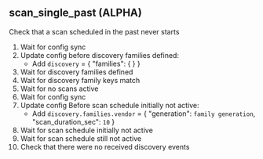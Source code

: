 
## scan_single_past (ALPHA)

Check that a scan scheduled in the past never starts

1. Wait for config sync
1. Update config before discovery families defined:
    * Add `discovery` = { "families": {  } }
1. Wait for discovery families defined
1. Wait for discovery family keys match
1. Wait for no scans active
1. Wait for config sync
1. Update config Before scan schedule initially not active:
    * Add `discovery.families.vendor` = { "generation": `family generation`, "scan_duration_sec": `10` }
1. Wait for scan schedule initially not active
1. Wait for scan schedule still not active
1. Check that there were no received discovery events
